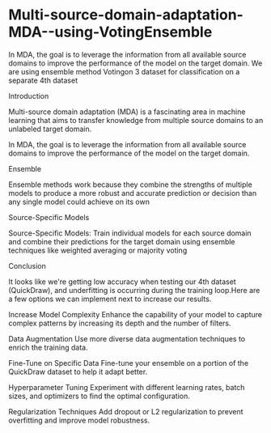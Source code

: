 # Multi-source-domain-adaptation-MDA--using-VotingEnsemble
In MDA, the goal is to leverage the information from all available source domains to improve the performance of the model on the target domain. We are using ensemble method Votingon 3 dataset for classification on a separate 4th dataset


Introduction

Multi-source domain adaptation (MDA) is a fascinating area in machine learning that aims to transfer knowledge from multiple source domains to an unlabeled target domain.

In MDA, the goal is to leverage the information from all available source domains to improve the performance of the model on the target domain.

Ensemble

Ensemble methods work because they combine the strengths of multiple models to produce a more robust and accurate prediction or decision than any single model could achieve on its own

Source-Specific Models

Source-Specific Models: Train individual models for each source domain and combine their predictions for the target domain using ensemble techniques like weighted averaging or majority voting



Conclusion

It looks like we're getting low accuracy when testing our 4th dataset (QuickDraw), and underfitting is occurring during the training loop.Here are a few options we can implement next to increase our results.

Increase Model Complexity Enhance the capability of your model to capture complex patterns by increasing its depth and the number of filters.

Data Augmentation Use more diverse data augmentation techniques to enrich the training data.

Fine-Tune on Specific Data Fine-tune your ensemble on a portion of the QuickDraw dataset to help it adapt better.

Hyperparameter Tuning Experiment with different learning rates, batch sizes, and optimizers to find the optimal configuration.

Regularization Techniques Add dropout or L2 regularization to prevent overfitting and improve model robustness.
